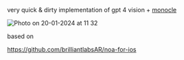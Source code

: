 very quick & dirty implementation of gpt 4 vision + [monocle](https://brilliant.xyz/)

![Photo on 20-01-2024 at 11 32](https://github.com/louis030195/gpt-4-vision-monocle/assets/25003283/d5d5cdd1-9841-4a1c-a1ee-b3d305870c4f)

based on 

https://github.com/brilliantlabsAR/noa-for-ios

